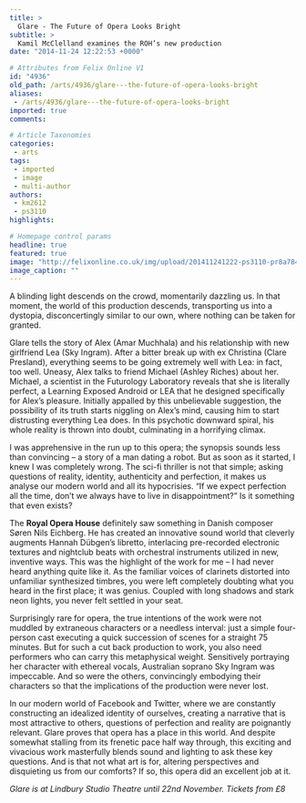 ```yaml
---
title: >
  Glare - The Future of Opera Looks Bright
subtitle: >
  Kamil McClelland examines the ROH’s new production
date: "2014-11-24 12:22:53 +0000"

# Attributes from Felix Online V1
id: "4936"
old_path: /arts/4936/glare---the-future-of-opera-looks-bright
aliases:
 - /arts/4936/glare---the-future-of-opera-looks-bright
imported: true
comments:

# Article Taxonomies
categories:
 - arts
tags:
 - imported
 - image
 - multi-author
authors:
 - km2612
 - ps3110
highlights:

# Homepage control params
headline: true
featured: true
image: "http://felixonline.co.uk/img/upload/201411241222-ps3110-pr8a7849---glare,-amar-muchhala-as-alex-©-roh---photograph-by-stephen-cummiskey.jpg"
image_caption: ""
---
```


A blinding light descends on the crowd, momentarily dazzling us. In that moment, the world of this production descends, transporting us into a dystopia, disconcertingly similar to our own, where nothing can be taken for granted.

Glare tells the story of Alex (Amar Muchhala) and his relationship with new girlfriend Lea (Sky Ingram). After a bitter break up with ex Christina (Clare Presland), everything seems to be going extremely well with Lea: in fact, too well. Uneasy, Alex talks to friend Michael (Ashley Riches) about her. Michael, a scientist in the Futurology Laboratory reveals that she is literally perfect, a Learning Exposed Android or LEA that he designed specifically for Alex’s pleasure. Initially appalled by this unbelievable suggestion, the possibility of its truth starts niggling on Alex’s mind, causing him to start distrusting everything Lea does. In this psychotic downward spiral, his whole reality is thrown into doubt, culminating in a horrifying climax.

I was apprehensive in the run up to this opera; the synopsis sounds less than convincing – a story of a man dating a robot. But as soon as it started, I knew I was completely wrong. The sci-fi thriller is not that simple; asking questions of reality, identity, authenticity and perfection, it makes us analyse our modern world and all its hypocrisies. “If we expect perfection all the time, don’t we always have to live in disappointment?” Is it something that even exists?

The __Royal Opera House__ definitely saw something in Danish composer Søren Nils Eichberg. He has created an innovative sound world that cleverly augments Hannah Dübgen’s libretto, interlacing pre-recorded electronic textures and nightclub beats with orchestral instruments utilized in new, inventive ways. This was the highlight of the work for me – I had never heard anything quite like it. As the familiar voices of clarinets distorted into unfamiliar synthesized timbres, you were left completely doubting what you heard in the first place; it was genius. Coupled with long shadows and stark neon lights, you never felt settled in your seat.

Surprisingly rare for opera, the true intentions of the work were not muddled by extraneous characters or a needless interval: just a simple four-person cast executing a quick succession of scenes for a straight 75 minutes. But for such a cut back production to work, you also need performers who can carry this metaphysical weight. Sensitively portraying her character with ethereal vocals, Australian soprano Sky Ingram was impeccable. And so were the others, convincingly embodying their characters so that the implications of the production were never lost.

In our modern world of Facebook and Twitter, where we are constantly constructing an idealized identity of ourselves, creating a narrative that is most attractive to others, questions of perfection and reality are poignantly relevant. Glare proves that opera has a place in this world. And despite somewhat stalling from its frenetic pace half way through, this exciting and vivacious work masterfully blends sound and lighting to ask these key questions. And is that not what art is for, altering perspectives and disquieting us from our comforts? If so, this opera did an excellent job at it.

_Glare is at Lindbury Studio Theatre until 22nd November. Tickets from £8_
